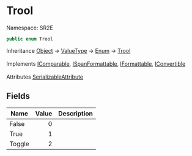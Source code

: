 # Trool

Namespace: SR2E

```csharp
public enum Trool
```

Inheritance [Object](https://docs.microsoft.com/en-us/dotnet/api/system.object) → [ValueType](https://docs.microsoft.com/en-us/dotnet/api/system.valuetype) → [Enum](https://docs.microsoft.com/en-us/dotnet/api/system.enum) → [Trool](/docs/dev/api/sr2e/trool)<br></br>
Implements [IComparable](https://docs.microsoft.com/en-us/dotnet/api/system.icomparable), [ISpanFormattable](https://docs.microsoft.com/en-us/dotnet/api/system.ispanformattable), [IFormattable](https://docs.microsoft.com/en-us/dotnet/api/system.iformattable), [IConvertible](https://docs.microsoft.com/en-us/dotnet/api/system.iconvertible)<br></br>
Attributes [SerializableAttribute](https://docs.microsoft.com/en-us/dotnet/api/system.serializableattribute)

## Fields

| Name | Value | Description |
| --- | --: | --- |
| False | 0 |  |
| True | 1 |  |
| Toggle | 2 |  |

